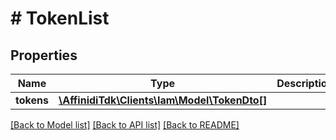 # # TokenList

## Properties

| Name       | Type                                                         | Description | Notes |
| ---------- | ------------------------------------------------------------ | ----------- | ----- |
| **tokens** | [**\AffinidiTdk\Clients\Iam\Model\TokenDto[]**](TokenDto.md) |             |

[[Back to Model list]](../../README.md#models) [[Back to API list]](../../README.md#endpoints) [[Back to README]](../../README.md)
